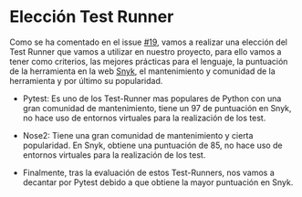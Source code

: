 # Elección Test Runner  

Como se ha comentado en el issue [#19](https://github.com/alvarogaro/AGR-MVS/issues/19), vamos a realizar una elección del Test Runner que vamos a utilizar en nuestro proyecto, para ello vamos a tener como criterios, las mejores prácticas para el lenguaje, la puntuación de la herramienta en la web [Snyk](https://snyk.io/), el mantenimiento y comunidad de la herramienta y por último su popularidad.

* Pytest: Es uno de los Test-Runner mas populares de Python con una gran comunidad de mantenimiento, tiene un 97 de puntuación en Snyk, no hace uso de entornos virtuales para la realización de los test.

* Nose2: Tiene una gran comunidad de mantenimiento y cierta popularidad. En Snyk, obtiene una puntuación de 85, no hace uso de entornos virtuales para la realización de los test.


* Finalmente, tras la evaluación de estos Test-Runners, nos vamos a decantar por Pytest debido a que obtiene la mayor puntuación en Snyk.






















































